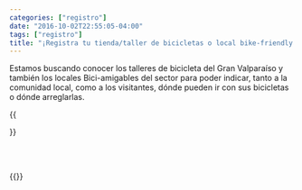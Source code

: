 ```yaml
---
categories: ["registro"]
date: "2016-10-02T22:55:05-04:00"
tags: ["registro"]
title: "¡Registra tu tienda/taller de bicicletas o local bike-friendly!"
---
```


Estamos buscando conocer los talleres de bicicleta del Gran Valparaíso y también los locales Bici-amigables del sector para poder indicar, tanto a la comunidad local, como a los visitantes, dónde pueden ir con sus bicicletas o dónde arreglarlas. 


{{<form url="https://forms.gle/rs4S3gR6nWc4fhJ58" img="/img/otros/bikefriendly.jpeg" >}}

<br><br>

{{<form url="https://forms.gle/2UX5SwjyuTnqe7778" img="/img/otros/talleres.jpeg" >}}

